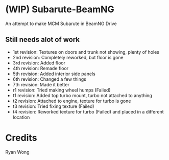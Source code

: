 # (WIP) Subarute-BeamNG
An attempt to make MCM Subarute in BeamNG Drive

## Still needs alot of work
- 1st revision: Textures on doors and trunk not showing, plenty of holes  
- 2nd revision: Completely reworked, but floor is gone
- 3rd revision: Added floor
- 4th revision: Remade floor
- 5th revision: Added interior side panels
- 6th revision: Changed a few things
- 7th revision: Made it better
- r1 revision: Tried making wheel humps (Failed)
- t1 revision: Added top turbo mount, turbo not attached to anything
- t2 revision: Attached to engine, texture for turbo is gone
- t3 revision: Tried fixing texture (Failed)
- t4 revision: Reworked texture for turbo (Failed) and placed in a different location

# Credits
Ryan Wong

